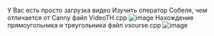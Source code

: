 У Вас есть просто загрузка видео
Изучить оператор Собеля, чем отличается от Canny файл VideoTH.cpp
![image](https://user-images.githubusercontent.com/52165649/141414911-90a7e279-a8fe-4fa5-970c-910065bb4955.png)
Нахождение прямоугольника и треугольника файл vsourse.cpp
![image](https://user-images.githubusercontent.com/52165649/141415187-820314bf-3a63-47a4-a0a3-5d530441e982.png)
